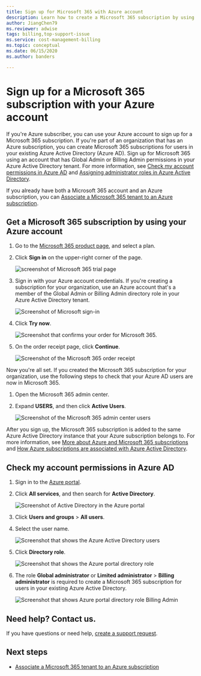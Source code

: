 ```yaml
---
title: Sign up for Microsoft 365 with Azure account
description: Learn how to create a Microsoft 365 subscription by using an Azure account
author: JiangChen79
ms.reviewer: adwise
tags: billing,top-support-issue
ms.service: cost-management-billing
ms.topic: conceptual
ms.date: 06/15/2020
ms.author: banders

---
```

# Sign up for a Microsoft  365 subscription with your Azure account

If you're Azure subscriber, you can use your Azure account to sign up for a Microsoft 365 subscription. If you're part of an organization that has an Azure subscription, you can create Microsoft 365 subscriptions for users in your existing Azure Active Directory (Azure AD). Sign up for Microsoft 365 using an account that has Global Admin or Billing Admin permissions in your Azure Active Directory tenant. For more information, see [Check my account permissions in Azure AD](#RoleInAzureAD) and [Assigning administrator roles in Azure Active Directory](../../active-directory/users-groups-roles/directory-assign-admin-roles.md).

If you already have both a Microsoft 365 account and an Azure subscription, you can [Associate a Microsoft 365 tenant to an Azure subscription](../../active-directory/fundamentals/active-directory-how-subscriptions-associated-directory.md).

## Get a Microsoft 365 subscription by using your Azure account

1. Go to the [Microsoft 365 product page](https://www.microsoft.com/microsoft-365/business/all-business), and select a plan.
2. Click **Sign in** on the upper-right corner of the page.

    ![screenshot of Microsoft 365 trial page](./media/azure-account-for-microsoft-365-subscription/12-office-365-trial-page.png)
3. Sign in with your Azure account credentials. If you're creating a subscription for your organization, use an Azure account that's a member of the Global Admin or Billing Admin directory role in your Azure Active Directory tenant.

    ![Screenshot of Microsoft sign-in](./media/azure-account-for-microsoft-365-subscription/13-office-365-sign-in.png)
4. Click **Try now**.

    ![Screenshot that confirms your order for Microsoft 365.](./media/azure-account-for-microsoft-365-subscription/14-office-365-confirm-your-order.png)
5. On the order receipt page, click **Continue**.

    ![Screenshot of the Microsoft 365 order receipt](./media/azure-account-for-microsoft-365-subscription/15-office-365-order-receipt.png)

Now you're all set. If you created the Microsoft 365 subscription for your organization, use the following steps to check that your Azure AD users are now in Microsoft 365.

1. Open the Microsoft 365 admin center.
2. Expand **USERS**, and then click **Active Users**.

    ![Screenshot of the Microsoft 365 admin center users](./media/azure-account-for-microsoft-365-subscription/16-microsoft-365-admin-center-users.png)

After you sign up, the Microsoft 365 subscription is added to the same Azure Active Directory instance that your Azure subscription belongs to. For more information, see [More about Azure and Microsoft 365 subscriptions](microsoft-365-account-for-azure-subscription.md#more-about-subs) and [How Azure subscriptions are associated with Azure Active Directory](../../active-directory/fundamentals/active-directory-how-subscriptions-associated-directory.md).

## <a id="RoleInAzureAD"></a>Check my account permissions in Azure AD
1. Sign in to the [Azure portal](https://portal.azure.com/).
2. Click **All services**, and then search for **Active Directory**.

    ![Screenshot of Active Directory in the Azure portal](./media/azure-account-for-microsoft-365-subscription/billing-more-services-active-directory.png)
3. Click **Users and groups** > **All users**.
4. Select the user name.

    ![Screenshot that shows the Azure Active Directory users](./media/azure-account-for-microsoft-365-subscription/billing-users-groups.png)

5. Click **Directory role**.

    ![Screenshot that shows the Azure portal directory role](./media/azure-account-for-microsoft-365-subscription/billing-user-directory-role.png)
6.  The role **Global administrator** or **Limited administrator** > **Billing administrator** is required to create a Microsoft 365 subscription for users in your existing Azure Active Directory.

    ![Screenshot that shows Azure portal directory role Billing Admin](./media/azure-account-for-microsoft-365-subscription/billing-directoryrole-limited.png)

## Need help? Contact us.

If you have questions or need help,  [create a support request](https://go.microsoft.com/fwlink/?linkid=2083458).

## Next steps

- [Associate a Microsoft 365 tenant to an Azure subscription](../../active-directory/fundamentals/active-directory-how-subscriptions-associated-directory.md)
